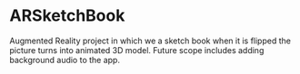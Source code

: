 # ARSketchBook
Augmented Reality project in which we a sketch book when it is flipped the picture turns into animated 3D model. Future scope includes adding background audio to the app.
